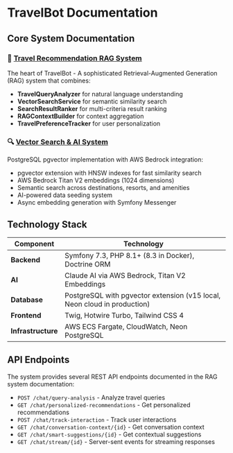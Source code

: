 # TravelBot Documentation

## Core System Documentation

### 🧠 [Travel Recommendation RAG System](./travel-recommendation-rag/README.md)
The heart of TravelBot - A sophisticated Retrieval-Augmented Generation (RAG) system that combines:
- **TravelQueryAnalyzer** for natural language understanding
- **VectorSearchService** for semantic similarity search
- **SearchResultRanker** for multi-criteria result ranking
- **RAGContextBuilder** for context aggregation
- **TravelPreferenceTracker** for user personalization

### 🔍 [Vector Search & AI System](./pgvector-ai/README.md)
PostgreSQL pgvector implementation with AWS Bedrock integration:
- pgvector extension with HNSW indexes for fast similarity search
- AWS Bedrock Titan V2 embeddings (1024 dimensions)
- Semantic search across destinations, resorts, and amenities
- AI-powered data seeding system
- Async embedding generation with Symfony Messenger

## Technology Stack

| Component | Technology |
|-----------|------------|
| **Backend** | Symfony 7.3, PHP 8.1+ (8.3 in Docker), Doctrine ORM |
| **AI** | Claude AI via AWS Bedrock, Titan V2 Embeddings |
| **Database** | PostgreSQL with pgvector extension (v15 local, Neon cloud in production) |
| **Frontend** | Twig, Hotwire Turbo, Tailwind CSS 4 |
| **Infrastructure** | AWS ECS Fargate, CloudWatch, Neon PostgreSQL |

## API Endpoints

The system provides several REST API endpoints documented in the RAG system documentation:
- `POST /chat/query-analysis` - Analyze travel queries
- `GET /chat/personalized-recommendations` - Get personalized recommendations
- `POST /chat/track-interaction` - Track user interactions
- `GET /chat/conversation-context/{id}` - Get conversation context
- `GET /chat/smart-suggestions/{id}` - Get contextual suggestions
- `GET /chat/stream/{id}` - Server-sent events for streaming responses